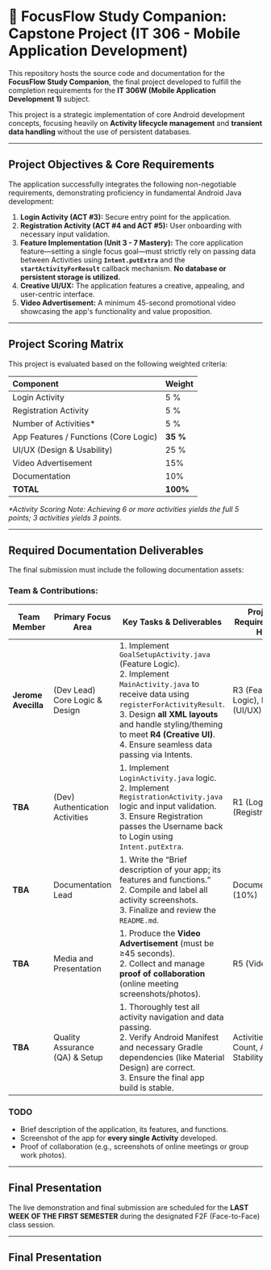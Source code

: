 # 🎯 FocusFlow Study Companion: Capstone Project (IT 306 - Mobile Application Development)

This repository hosts the source code and documentation for the **FocusFlow Study Companion**, the final project developed to fulfill the completion requirements for the **IT 306W (Mobile Application Development 1)** subject.

This project is a strategic implementation of core Android development concepts, focusing heavily on **Activity lifecycle management** and **transient data handling** without the use of persistent databases.

---

## Project Objectives & Core Requirements

The application successfully integrates the following non-negotiable requirements, demonstrating proficiency in fundamental Android Java development:

1.  **Login Activity (ACT #3):** Secure entry point for the application.
2.  **Registration Activity (ACT #4 and ACT #5):** User onboarding with necessary input validation.
3.  **Feature Implementation (Unit 3 - 7 Mastery):** The core application feature—setting a single focus goal—must strictly rely on passing data between Activities using **`Intent.putExtra`** and the **`startActivityForResult`** callback mechanism. **No database or persistent storage is utilized.**
4.  **Creative UI/UX:** The application features a creative, appealing, and user-centric interface.
5.  **Video Advertisement:** A minimum 45-second promotional video showcasing the app's functionality and value proposition.

---

## Project Scoring Matrix

This project is evaluated based on the following weighted criteria:

| Component | Weight |
| :--- | :--- |
| Login Activity | 5 % |
| Registration Activity | 5 % |
| Number of Activities* | 5 % |
| App Features / Functions (Core Logic) | **35 %** |
| UI/UX (Design & Usability) | 25 % |
| Video Advertisement | 15% |
| Documentation | 10% |
| **TOTAL** | **100%** |

*\*Activity Scoring Note: Achieving 6 or more activities yields the full 5 points; 3 activities yields 3 points.*

---

## Required Documentation Deliverables

The final submission must include the following documentation assets:

### Team & Contributions:
| Team Member             | Primary Focus Area          | Key Tasks & Deliverables                                                                                                                                                                                                                                                                                                                                                                           | Project Requirements Hit            |
|--------------------------|-----------------------------|----------------------------------------------------------------------------------------------------------------------------------------------------------------------------------------------------------------------------------------------------------------------------------------------------------------------------------------------------------------------------------------------------|------------------------------------|
| **Jerome Avecilla** | (Dev Lead) Core Logic & Design         | 1. Implement `GoalSetupActivity.java` (Feature Logic).<br>2. Implement `MainActivity.java` to receive data using `registerForActivityResult`.<br>3. Design **all XML layouts** and handle styling/theming to meet **R4 (Creative UI)**.<br>4. Ensure seamless data passing via Intents.                                                                                                            | R3 (Feature Logic), R4 (UI/UX)     |
| **TBA**        | (Dev) Authentication Activities   | 1. Implement `LoginActivity.java` logic.<br>2. Implement `RegistrationActivity.java` logic and input validation.<br>3. Ensure Registration passes the Username back to Login using `Intent.putExtra`.                                                                                                                                                                                                 | R1 (Login), R2 (Registration)      |
| **TBA**        | Documentation Lead          | 1. Write the “Brief description of your app; its features and functions.”<br>2. Compile and label all activity screenshots.<br>3. Finalize and review the `README.md`.                                                                                                                                                                                                                                | Documentation (10%)                |
| **TBA**     | Media and Presentation      | 1. Produce the **Video Advertisement** (must be ≥45 seconds).<br>2. Collect and manage **proof of collaboration** (online meeting screenshots/photos).                                                                                                                                                                                                                                               | R5 (Video Ad)                      |
| **TBA**     | Quality Assurance (QA) & Setup | 1. Thoroughly test all activity navigation and data passing.<br>2. Verify Android Manifest and necessary Gradle dependencies (like Material Design) are correct.<br>3. Ensure the final app build is stable.                                                                                                                                                                                        | Activities Count, App Stability    |


### TODO
* Brief description of the application, its features, and functions.
* Screenshot of the app for **every single Activity** developed.
* Proof of collaboration (e.g., screenshots of online meetings or group work photos).

---

## Final Presentation

The live demonstration and final submission are scheduled for the **LAST WEEK OF THE FIRST SEMESTER** during the designated F2F (Face-to-Face) class session.

---

## Final Presentation
